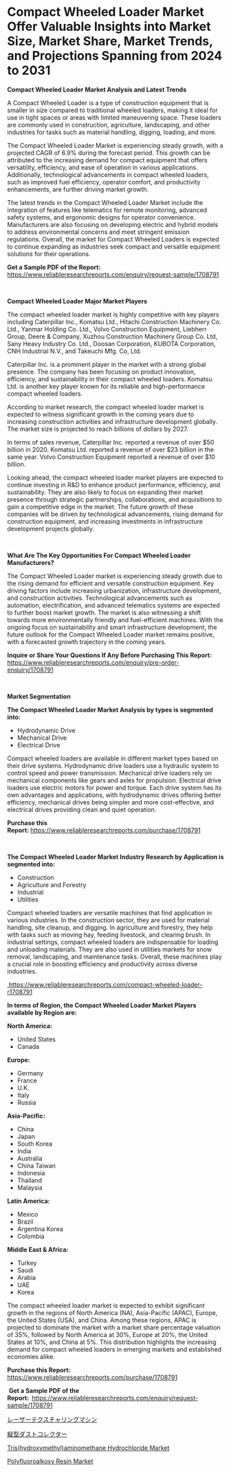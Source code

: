 <p><h1>Compact Wheeled Loader Market Offer Valuable Insights into Market Size, Market Share, Market Trends, and Projections Spanning from 2024 to 2031</h1></p><p><strong>Compact Wheeled Loader Market Analysis and Latest Trends</strong></p>
<p><p>A Compact Wheeled Loader is a type of construction equipment that is smaller in size compared to traditional wheeled loaders, making it ideal for use in tight spaces or areas with limited maneuvering space. These loaders are commonly used in construction, agriculture, landscaping, and other industries for tasks such as material handling, digging, loading, and more.</p><p>The Compact Wheeled Loader Market is experiencing steady growth, with a projected CAGR of 6.9% during the forecast period. This growth can be attributed to the increasing demand for compact equipment that offers versatility, efficiency, and ease of operation in various applications. Additionally, technological advancements in compact wheeled loaders, such as improved fuel efficiency, operator comfort, and productivity enhancements, are further driving market growth.</p><p>The latest trends in the Compact Wheeled Loader Market include the integration of features like telematics for remote monitoring, advanced safety systems, and ergonomic designs for operator convenience. Manufacturers are also focusing on developing electric and hybrid models to address environmental concerns and meet stringent emission regulations. Overall, the market for Compact Wheeled Loaders is expected to continue expanding as industries seek compact and versatile equipment solutions for their operations.</p></p>
<p><strong>Get a Sample PDF of the Report:&nbsp;</strong> <a href="https://www.reliableresearchreports.com/enquiry/request-sample/1708791">https://www.reliableresearchreports.com/enquiry/request-sample/1708791</a></p>
<p>&nbsp;</p>
<p><strong>Compact Wheeled Loader Major Market Players</strong></p>
<p><p>The compact wheeled loader market is highly competitive with key players including Caterpillar Inc., Komatsu Ltd., Hitachi Construction Machinery Co. Ltd., Yanmar Holding Co. Ltd., Volvo Construction Equipment, Liebherr Group, Deere & Company, Xuzhou Construction Machinery Group Co. Ltd, Sany Heavy Industry Co. Ltd., Doosan Corporation, KUBOTA Corporation, CNH Industrial N.V., and Takeuchi Mfg. Co, Ltd.</p><p>Caterpillar Inc. is a prominent player in the market with a strong global presence. The company has been focusing on product innovation, efficiency, and sustainability in their compact wheeled loaders. Komatsu Ltd. is another key player known for its reliable and high-performance compact wheeled loaders.</p><p>According to market research, the compact wheeled loader market is expected to witness significant growth in the coming years due to increasing construction activities and infrastructure development globally. The market size is projected to reach billions of dollars by 2027.</p><p>In terms of sales revenue, Caterpillar Inc. reported a revenue of over $50 billion in 2020. Komatsu Ltd. reported a revenue of over $23 billion in the same year. Volvo Construction Equipment reported a revenue of over $10 billion.</p><p>Looking ahead, the compact wheeled loader market players are expected to continue investing in R&D to enhance product performance, efficiency, and sustainability. They are also likely to focus on expanding their market presence through strategic partnerships, collaborations, and acquisitions to gain a competitive edge in the market. The future growth of these companies will be driven by technological advancements, rising demand for construction equipment, and increasing investments in infrastructure development projects globally.</p></p>
<p>&nbsp;</p>
<p><strong>What Are The Key Opportunities For Compact Wheeled Loader Manufacturers?</strong></p>
<p><p>The Compact Wheeled Loader market is experiencing steady growth due to the rising demand for efficient and versatile construction equipment. Key driving factors include increasing urbanization, infrastructure development, and construction activities. Technological advancements such as automation, electrification, and advanced telematics systems are expected to further boost market growth. The market is also witnessing a shift towards more environmentally friendly and fuel-efficient machines. With the ongoing focus on sustainability and smart infrastructure development, the future outlook for the Compact Wheeled Loader market remains positive, with a forecasted growth trajectory in the coming years.</p></p>
<p><strong>Inquire or Share Your Questions If Any Before Purchasing This Report:</strong> <a href="https://www.reliableresearchreports.com/enquiry/pre-order-enquiry/1708791">https://www.reliableresearchreports.com/enquiry/pre-order-enquiry/1708791</a></p>
<p>&nbsp;</p>
<p><strong>Market Segmentation</strong></p>
<p><strong>The Compact Wheeled Loader Market Analysis by types is segmented into:</strong></p>
<p><ul><li>Hydrodynamic Drive</li><li>Mechanical Drive</li><li>Electrical Drive</li></ul></p>
<p><p>Compact wheeled loaders are available in different market types based on their drive systems. Hydrodynamic drive loaders use a hydraulic system to control speed and power transmission. Mechanical drive loaders rely on mechanical components like gears and axles for propulsion. Electrical drive loaders use electric motors for power and torque. Each drive system has its own advantages and applications, with hydrodynamic drives offering better efficiency, mechanical drives being simpler and more cost-effective, and electrical drives providing clean and quiet operation.</p></p>
<p><strong>Purchase this Report:&nbsp;</strong><a href="https://www.reliableresearchreports.com/purchase/1708791">https://www.reliableresearchreports.com/purchase/1708791</a></p>
<p>&nbsp;</p>
<p><strong>The Compact Wheeled Loader Market Industry Research by Application is segmented into:</strong></p>
<p><ul><li>Construction</li><li>Agriculture and Forestry</li><li>Industrial</li><li>Utilities</li></ul></p>
<p><p>Compact wheeled loaders are versatile machines that find application in various industries. In the construction sector, they are used for material handling, site cleanup, and digging. In agriculture and forestry, they help with tasks such as moving hay, feeding livestock, and clearing brush. In industrial settings, compact wheeled loaders are indispensable for loading and unloading materials. They are also used in utilities markets for snow removal, landscaping, and maintenance tasks. Overall, these machines play a crucial role in boosting efficiency and productivity across diverse industries.</p></p>
<p><a href="https://www.reliableresearchreports.com/compact-wheeled-loader-r1708791">&nbsp;https://www.reliableresearchreports.com/compact-wheeled-loader-r1708791</a></p>
<p><strong>In terms of Region, the Compact Wheeled Loader Market Players available by Region are:</strong></p>
<p>
    <p> <strong> North America: </strong>
        <ul>
            <li>United States</li>
            <li>Canada</li>
        </ul>
        </p> 
    <p> <strong> Europe: </strong>
        <ul>
            <li>Germany</li>
            <li>France</li>
            <li>U.K.</li>
            <li>Italy</li>
            <li>Russia</li>
        </ul>
        </p> 
    <p> <strong> Asia-Pacific: </strong>
        <ul>
            <li>China</li>
            <li>Japan</li>
            <li>South Korea</li>
            <li>India</li>
            <li>Australia</li>
            <li>China Taiwan</li>
            <li>Indonesia</li>
            <li>Thailand</li>
            <li>Malaysia</li>
        </ul>
        </p> 
    <p> <strong> Latin America: </strong>
        <ul>
            <li>Mexico</li>
            <li>Brazil</li>
            <li>Argentina Korea</li>
            <li>Colombia</li>
        </ul>
        </p> 
    <p> <strong> Middle East & Africa: </strong>
        <ul>
            <li>Turkey</li>
            <li>Saudi</li>
            <li>Arabia</li>
            <li>UAE</li>
            <li>Korea</li>
        </ul>
    </p>
    </p>
<p><p>The compact wheeled loader market is expected to exhibit significant growth in the regions of North America (NA), Asia-Pacific (APAC), Europe, the United States (USA), and China. Among these regions, APAC is projected to dominate the market with a market share percentage valuation of 35%, followed by North America at 30%, Europe at 20%, the United States at 10%, and China at 5%. This distribution highlights the increasing demand for compact wheeled loaders in emerging markets and established economies alike.</p></p>
<p><strong>Purchase this Report: </strong><a href="https://www.reliableresearchreports.com/purchase/1708791">https://www.reliableresearchreports.com/purchase/1708791</a></p>
<p>&nbsp;<strong>Get a Sample PDF of the Report:&nbsp;&nbsp;</strong><a href="https://www.reliableresearchreports.com/enquiry/request-sample/1708791">https://www.reliableresearchreports.com/enquiry/request-sample/1708791</a></p>
<p><strong></strong></p>
<p><p><a href="https://medium.com/@aidalakin1973/%E3%83%AC%E3%83%BC%E3%82%B6%E3%83%BC%E3%83%86%E3%82%AF%E3%82%B9%E3%83%81%E3%83%A3%E3%83%AA%E3%83%B3%E3%82%B0%E3%83%9E%E3%82%B7%E3%83%B3%E5%B8%82%E5%A0%B4-2031%E5%B9%B4%E3%81%BE%E3%81%A7%E3%81%AE%E3%83%88%E3%83%AC%E3%83%B3%E3%83%89-%E4%BA%88%E6%B8%AC-%E7%AB%B6%E5%90%88%E5%88%86%E6%9E%90-18b84fdeb746">レーザーテクスチャリングマシン</a></p><p><a href="https://medium.com/@aidalakin1973/%E5%9E%82%E7%9B%B4%E5%9E%8B%E9%9B%86%E5%A1%B5%E6%A9%9F%E5%B8%82%E5%A0%B4%E8%A6%8F%E6%A8%A1-cagr-%E3%83%88%E3%83%AC%E3%83%B3%E3%83%892024%E5%B9%B4-2030%E5%B9%B4-6065865f3e8e">縦型ダストコレクター</a></p><p><a href="https://www.linkedin.com/pulse/insights-trishydroxymethylaminomethane-hydrochloride-market-tlh2e?trackingId=5w8T0G%2BjaQSGRBr4qWlCrA%3D%3D">Tris(hydroxymethyl)aminomethane Hydrochloride Market</a></p><p><a href="https://www.linkedin.com/pulse/global-polyfluoroalkoxy-resin-market-types-applications-major-fvree?trackingId=2x4Aw6SEsHyLd%2FGt1YAvXQ%3D%3D">Polyfluoroalkoxy Resin Market</a></p></p>